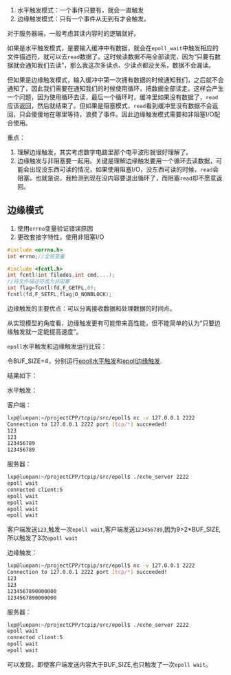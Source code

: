 
1. 水平触发模式：一个事件只要有，就会一直触发
2. 边缘触发模式：只有一个事件从无到有才会触发。

对于服务器端，一般考虑其读内容时的逻辑就好。

如果是水平触发模式，是要输入缓冲中有数据，就会在`epoll_wait`中触发相应的文件描述符，就可以去`read`数据了。这时候读数据不用全部读完，因为“只要有数据就会通知我们去读”，那么我这次多读点、少读点都没关系，数据不会漏读。

但如果是边缘触发模式，输入缓冲中第一次拥有数据的时候通知我们，之后就不会通知了，因此我们需要在通知我们的时候使用循环，把数据全部读走。这样会产生一个问题，因为使用循环去读，最后一个循环时，缓冲里如果没有数据了，`read`应该返回，然后就结束了。但如果是阻塞模式，`read`看到缓冲里没有数据不会返回，只会傻傻地在哪里等待，浪费了事件。因此边缘触发模式需要和非阻塞I/O配合使用。

重点：
1. 理解边缘触发，其实考虑数字电路里那个电平波形就很好理解了。
2. 边缘触发与非阻塞要一起用。关键是理解边缘触发要用一个循环去读数据，可能会出现没东西可读的情况，如果使用阻塞I/O，没东西可读的时候，`read`会阻塞。也就是说，我检测到现在没内容要退出循环了，而阻塞`read`却不愿意返回。

## 边缘模式

1. 使用`errno`变量验证错误原因
2. 更改套接字特性，使用非阻塞I/O

```C++
#include <errno.h>
int errno;//全局变量

#include <fcntl.h>
int fcntl(int filedes,int cmd,...);
//将文件描述符改为非阻塞
int flag=fcntl(fd,F_GETFL,0);
fcntl(fd,F_SETFL,flag|O_NONBLOCK);
```
边缘触发的主要优点：可以分离接收数据和处理数据的时间点。

从实现模型的角度看，边缘触发更有可能带来高性能，但不能简单的认为“只要边缘触发就一定能提高速度”。

`epoll`水平触发和边缘触发运行比较：

令BUF_SIZE=4，分别运行[epoll水平触发]()和[epoll边缘触发]().

结果如下：

水平触发：

客户端：
```sh
lxp@luopan:~/projectCPP/tcpip/src/epoll$ nc -v 127.0.0.1 2222
Connection to 127.0.0.1 2222 port [tcp/*] succeeded!
123
123
123456789
123456789
```
服务器：
```sh
lxp@luopan:~/projectCPP/tcpip/src/epoll$ ./echo_server 2222
epoll wait
connected client:5
epoll wait
epoll wait
epoll wait
epoll wait
```
客户端发送`123`,触发一次`epoll wait`,客户端发送`123456789`,因为9>2*BUF_SIZE,所以触发了3次`epoll wait`

边缘触发：

```sh
lxp@luopan:~/projectCPP/tcpip/src/epoll$ nc -v 127.0.0.1 2222
Connection to 127.0.0.1 2222 port [tcp/*] succeeded!
123
123
1234567890000000
1234567890000000
```
服务器：
```sh
lxp@luopan:~/projectCPP/tcpip/src/epoll$ ./echo_server 2222
epoll wait
connected client:5
epoll wait
epoll wait
```
可以发现，即使客户端发送内容大于BUF_SIZE,也只触发了一次`epoll wait`。
